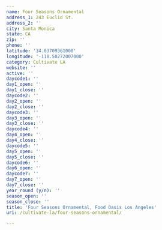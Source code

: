 ```yaml
---
name: Four Seasons Ornamental
address_1: 243 Euclid St.
address_2: ''
city: Santa Monica
state: CA
zip: ''
phone: ''
latitude: '34.03709361000'
longitude: '-118.50272007000'
category: Cultivate LA
website: ''
active: ''
daycode1: ''
day1_open: ''
day1_close: ''
daycode2: ''
day2_open: ''
day2_close: ''
daycode3: ''
day3_open: ''
day3_close: ''
daycode4: ''
day4_open: ''
day4_close: ''
daycode5: ''
day5_open: ''
day5_close: ''
daycode6: ''
day6_open: ''
daycode7: ''
day7_open: ''
day7_close: ''
year_round (y/n): ''
season_open: ''
season_close: ''
title: 'Four Seasons Ornamental, Food Oasis Los Angeles'
uri: /cultivate-la/four-seasons-ornamental/

---
```


